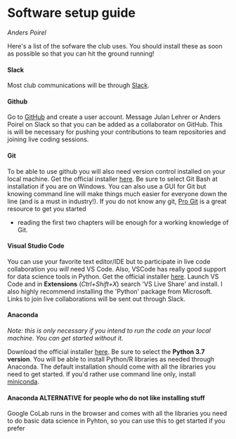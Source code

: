 # Software setup guide

*Anders Poirel*

Here's a list of the sofware the club uses. You should install these as soon as possible so that you can hit the ground running!


#### Slack

Most club communications will be through [Slack](https://slack.com/).


#### Github

Go to [GitHub](https://github.com/) and create a user account.
Message Julan Lehrer or Anders Poirel on Slack so that you can be added as a collaborator on GitHub. This is will be necessary for 
pushing your contributions to team repositories and joining live coding sessions.

#### Git
    
To be able to use github you will also need version control installed on your local machine. Get the official installer 
[here](https://git-scm.com/downloads). Be sure to select Git Bash at installation if you are on Windows. 
You can also use a GUI for Git but knowing command line will make things much easier for everyone down the line 
(and is a must in industry!). 
If you do not know any git, [Pro Git](https://git-scm.com/book/en/v2) is a great resource to get you started 
- reading the first two chapters will be enough for a working knowledge of Git.

#### Visual Studio Code

You can use your favorite text editor/IDE but to participate in live code collaboration you *will* need VS Code. 
Also, VSCode has really good support for data science tools in Python.
Get the official installer [here](https://code.visualstudio.com/).
Launch VS Code and in **Extensions** (*Ctrl+Shift+X*) search 'VS Live Share' and install. 
I also highly recommend installing the 'Python' package from Microsoft.
Links to join  live collaborations will be sent out through Slack.

#### Anaconda

*Note: this is only necessary if you intend to run the code on your local machine. You can get started without it.*

Download the official installer [here](https://www.anaconda.com/distribution/#download-section). 
Be sure to select the **Python 3.7 version**. You will be able to install Python/R libraries as needed through Anaconda. 
The default installation should come with all the libraries you need to get started.
If you'd rather use command line only, install [miniconda](https://docs.conda.io/en/latest/miniconda.html).

#### Anaconda ALTERNATIVE for people who do not like installing stuff
Google CoLab runs in the browser and comes with all the libraries you need to do basic data science in Pyhton, so you can use this
to get started if you prefer
